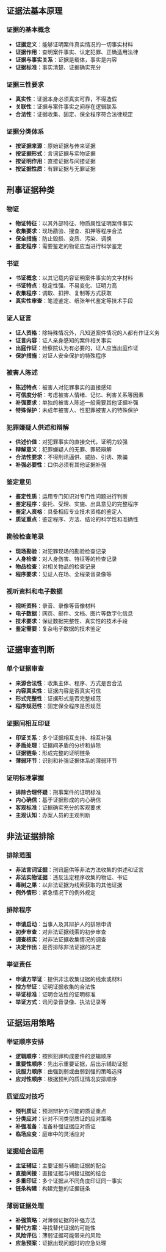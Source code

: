 ## 证据法基本原理

### 证据的基本概念

- **证据定义**：能够证明案件真实情况的一切事实材料
- **证据作用**：查明案件事实、认定犯罪、正确适用法律
- **证据与事实关系**：证据是载体，事实是内容
- **证据标准**：事实清楚、证据确实充分

### 证据三性要求

- **真实性**：证据本身必须真实可靠，不得造假
- **关联性**：证据与案件事实之间存在逻辑联系
- **合法性**：证据收集、固定、保全程序符合法律规定

### 证据分类体系

- **按证据来源**：原始证据与传来证据
- **按证据形式**：言词证据与实物证据
- **按证明作用**：直接证据与间接证据
- **按证据性质**：有罪证据与无罪证据

## 刑事证据种类

### 物证

- **物证特征**：以其外部特征、物质属性证明案件事实
- **收集要求**：现场勘验、搜查、扣押等程序合法
- **保全措施**：防止毁损、变质、污染、调换
- **鉴定程序**：需要鉴定的物证应当进行科学鉴定

### 书证

- **书证概念**：以其记载内容证明案件事实的文字材料
- **书证特点**：稳定性强、不易变化、证明力高
- **收集程序**：调取、扣押、复制等方式获取
- **真实性审查**：笔迹鉴定、纸张年代鉴定等技术手段

### 证人证言

- **证人资格**：除特殊情况外，凡知道案件情况的人都有作证义务
- **证言内容**：证人亲身感知的案件相关事实
- **出庭作证**：检察院认为有必要的，证人应当出庭作证
- **保护措施**：对证人安全保护的特殊程序

### 被害人陈述

- **陈述特点**：被害人对犯罪事实的直接感知
- **可信度分析**：考虑被害人情绪、记忆、利害关系等因素
- **补强要求**：单独的被害人陈述一般需要其他证据补强
- **特殊保护**：未成年被害人、性犯罪被害人的特殊保护

### 犯罪嫌疑人供述和辩解

- **供述价值**：对犯罪事实的直接交代，证明力较强
- **辩解意义**：犯罪嫌疑人的无罪、罪轻辩解
- **合法性要求**：不得刑讯逼供、威胁、引诱、欺骗
- **补强必要性**：口供必须有其他证据补强

### 鉴定意见

- **鉴定性质**：运用专门知识对专门性问题进行判断
- **鉴定程序**：委托、受理、实施、出具意见的完整程序
- **鉴定人资格**：具备相应专业技术资格的鉴定人
- **质证重点**：鉴定程序、方法、结论的科学性和准确性

### 勘验检查笔录

- **现场勘验**：对犯罪现场的勘验检查记录
- **人身检查**：对人身伤害、特征等的检查记录
- **物品检查**：对相关物品的检查记录
- **程序要求**：见证人在场、全程录音录像等

### 视听资料和电子数据

- **视听资料**：录音、录像等音像材料
- **电子数据**：网页、邮件、文档、图片等数字化信息
- **技术要求**：保证数据完整性、真实性的技术手段
- **鉴定需要**：复杂电子数据的技术鉴定

## 证据审查判断

### 单个证据审查

- **来源合法性**：收集主体、程序、方式是否合法
- **内容真实性**：证据内容是否真实可信
- **形式完整性**：证据形式是否完整规范
- **程序规范性**：固定保全程序是否规范

### 证据间相互印证

- **印证关系**：多个证据相互支持、相互补强
- **矛盾处理**：证据间矛盾的分析和排除
- **证据链条**：形成完整的证明链条
- **薄弱环节**：识别和补强证据体系的薄弱环节

### 证明标准掌握

- **排除合理怀疑**：刑事案件的证明标准
- **内心确信**：基于证据形成的内心确信
- **客观标准**：证据确实充分的客观要求
- **主观认知**：办案人员的主观判断

## 非法证据排除

### 排除范围

- **非法言词证据**：刑讯逼供等非法方法收集的供述和证言
- **非法实物证据**：违反法定程序收集的物证、书证
- **毒树之果**：以非法证据为线索获取的其他证据
- **例外情形**：紧急情况下的例外规定

### 排除程序

- **申请启动**：当事人及其辩护人的排除申请
- **初步审查**：对非法证据线索的初步审查
- **调查核实**：对非法证据收集情况的调查
- **决定作出**：是否排除非法证据的决定

### 举证责任

- **申请方举证**：提供非法收集证据的线索或材料
- **控方举证**：证明证据收集的合法性
- **举证标准**：证明合法性的证明标准
- **举证方式**：讯问录音录像、执法记录等

## 证据运用策略

### 举证顺序安排

- **逻辑顺序**：按照犯罪构成要件的逻辑顺序
- **重要性顺序**：先出示重要证据，后出示辅助证据
- **说服力顺序**：由强到弱或由弱到强的策略选择
- **应对性顺序**：根据预判的质证情况安排顺序

### 质证应对技巧

- **预判质证**：预测辩护方可能的质证重点
- **分类应对**：针对不同类型质证的应对策略
- **补强准备**：准备补强证据应对质证
- **临场应变**：庭审中的灵活应对

### 证据组合运用

- **主证辅证**：主要证据与辅助证据的配合
- **直接间接**：直接证据与间接证据的结合
- **多重印证**：多个证据从不同角度印证同一事实
- **链条构建**：构建完整的证据链条

### 薄弱证据处理

- **补强策略**：对薄弱证据的补强方法
- **替代方案**：寻找替代证据的可能性
- **风险评估**：薄弱证据可能带来的风险
- **应急预案**：证据出现问题时的应急处理
